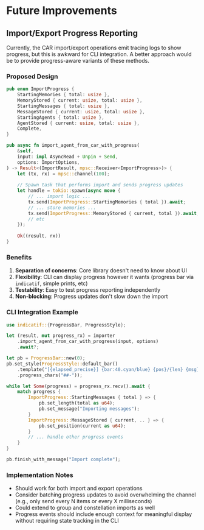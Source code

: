 # Future Improvements

## Import/Export Progress Reporting

Currently, the CAR import/export operations emit tracing logs to show progress, but this is awkward for CLI integration. A better approach would be to provide progress-aware variants of these methods.

### Proposed Design

```rust
pub enum ImportProgress {
    StartingMemories { total: usize },
    MemoryStored { current: usize, total: usize },
    StartingMessages { total: usize },
    MessageStored { current: usize, total: usize },
    StartingAgents { total: usize },
    AgentStored { current: usize, total: usize },
    Complete,
}

pub async fn import_agent_from_car_with_progress(
    &self,
    input: impl AsyncRead + Unpin + Send,
    options: ImportOptions,
) -> Result<(ImportResult, mpsc::Receiver<ImportProgress>)> {
    let (tx, rx) = mpsc::channel(100);
    
    // Spawn task that performs import and sends progress updates
    let handle = tokio::spawn(async move {
        // ... import logic ...
        tx.send(ImportProgress::StartingMemories { total }).await;
        // ... store memories ...
        tx.send(ImportProgress::MemoryStored { current, total }).await;
        // etc
    });
    
    Ok((result, rx))
}
```

### Benefits

1. **Separation of concerns**: Core library doesn't need to know about UI
2. **Flexibility**: CLI can display progress however it wants (progress bar via `indicatif`, simple prints, etc)
3. **Testability**: Easy to test progress reporting independently
4. **Non-blocking**: Progress updates don't slow down the import

### CLI Integration Example

```rust
use indicatif::{ProgressBar, ProgressStyle};

let (result, mut progress_rx) = importer
    .import_agent_from_car_with_progress(input, options)
    .await?;

let pb = ProgressBar::new(0);
pb.set_style(ProgressStyle::default_bar()
    .template("[{elapsed_precise}] {bar:40.cyan/blue} {pos}/{len} {msg}")
    .progress_chars("##-"));

while let Some(progress) = progress_rx.recv().await {
    match progress {
        ImportProgress::StartingMessages { total } => {
            pb.set_length(total as u64);
            pb.set_message("Importing messages");
        }
        ImportProgress::MessageStored { current, .. } => {
            pb.set_position(current as u64);
        }
        // ... handle other progress events
    }
}

pb.finish_with_message("Import complete");
```

### Implementation Notes

- Should work for both import and export operations
- Consider batching progress updates to avoid overwhelming the channel (e.g., only send every N items or every X milliseconds)
- Could extend to group and constellation imports as well
- Progress events should include enough context for meaningful display without requiring state tracking in the CLI